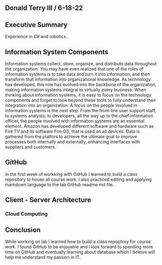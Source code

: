 ## Donald Terry III / 6-18-22

## Executive Summary
Experience in C# and robotics.

## Information System Components
Information systems collect, store, organize, and distribute data throughout the organization. You may have even realized that one of the roles of information systems is to take data and turn it into information, and then transform that information into organizational knowledge. As technology has developed, this role has evolved into the backbone of the organization, making information systems integral to virtually every business. When thinking about information systems, it is easy to focus on the technology components and forget to look beyond these tools to fully understand their integration into an organization. A focus on the people involved in information systems is the next step. From the front-line user support staff, to systems analysts, to developers, all the way up to the chief information officer, the people involved with information systems are an essential element. Amazon has developed different software and hardware such as Fire TV and its software Fire OS, that is used on all devices. Data is gathered from the platfors to achieve the ultimate goal to improve processes both internally and externally, enhancing interfaces with suppliers and customers.
## GitHub
In the first week of workking with GitHub I learned to build a class repository to house all course work. I also practiced editing and applying markdown language to the lab GitHub readme.md file.
## Client - Server Architecture
### Cloud Computing

## Conclusion
While working on lab I learned how to build a class repository for course work. I found GitHub to be enjoyable and I look forward to spending more time on GitHub and eventually learning about database which I beleive will help me understand my passion in IT.
